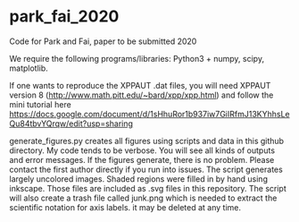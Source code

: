 # park_fai_2020
Code for Park and Fai, paper to be submitted 2020

We require the following programs/libraries:
Python3 + numpy, scipy, matplotlib.

If one wants to reproduce the XPPAUT .dat files, you will need 
XPPAUT version 8 (http://www.math.pitt.edu/~bard/xpp/xpp.html) and follow the mini tutorial here https://docs.google.com/document/d/1sHhuRor1b937iw7GiIRfmJ13KYhhsLeQu84tbvYQrqw/edit?usp=sharing

generate_figures.py creates all figures using scripts and data in this github directory. My code tends to be verbose. You will see all kinds of outputs and error messages. If the figures generate, there is no problem. Please contact the first author directly if you run into issues. The script generates largely uncolored images. Shaded regions were filled in by hand using inkscape. Those files are included as .svg files in this repository. The script will also create a trash file called junk.png which is needed to extract the scientific notation for axis labels. it may be deleted at any time.
